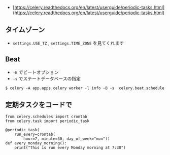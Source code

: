 - [https://celery.readthedocs.org/en/latest/userguide/periodic-tasks.html](https://celery.readthedocs.org/en/latest/userguide/periodic-tasks.html)
	
	
## タイムゾーン

- `settings.USE_TZ` , `settings.TIME_ZONE` を見てくれます

## Beat

- `-B` でビートオプション
- `-s` でステートデータベースの指定

~~~
$ celery -A app.apps.celery worker -l info -B -s  celery.beat.schedule
~~~


## 定期タスクをコードで

~~~
from celery.schedules import crontab
from celery.task import periodic_task

@periodic_task(
	run_every=crontab(
		hour=7, minute=30, day_of_week="mon"))
def every_monday_morning():
    print("This is run every Monday morning at 7:30")
~~~    
